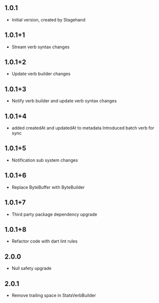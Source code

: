 ## 1.0.1
- Initial version, created by Stagehand
## 1.0.1+1
- Stream verb syntax changes
## 1.0.1+2
- Update verb builder changes
## 1.0.1+3
- Notify verb builder and update verb syntax changes
## 1.0.1+4
- added createdAt and updatedAt to metadata
  Introduced batch verb for sync
## 1.0.1+5
- Notification sub system changes
## 1.0.1+6
- Replace ByteBuffer with ByteBuilder
## 1.0.1+7
- Third party package dependency upgrade
## 1.0.1+8
- Refactor code with dart lint rules
## 2.0.0
- Null safety upgrade
## 2.0.1
- Remove trailing space in StatsVerbBuilder
